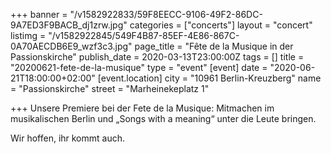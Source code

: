 +++
banner = "/v1582922833/59F8EECC-9106-49F2-86DC-9A7ED3F9BACB_dj1zrw.jpg"
categories = ["concerts"]
layout = "concert"
listimg = "/v1582922845/549F4B87-85EF-4E86-867C-0A70AECDB6E9_wzf3c3.jpg"
page_title = "Fête de la Musique in der Passionskirche"
publish_date = 2020-03-13T23:00:00Z
tags = []
title = "20200621-fete-de-la-musique"
type = "event"
[event]
date = "2020-06-21T18:00:00+02:00"
[event.location]
city = "10961 Berlin-Kreuzberg"
name = "Passionskirche"
street = "Marheinekeplatz 1"

+++
Unsere Premiere bei der Fete de la Musique: Mitmachen im musikalischen Berlin und „Songs with a meaning“ unter die Leute bringen. 

Wir hoffen, ihr kommt auch.